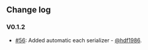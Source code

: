 
## Change log

### V0.1.2
* [#56](https://github.com/Wolox/wor-paginate/pull/56): Added automatic each serializer - [@hdf1986](https://github.com/hdf1986).